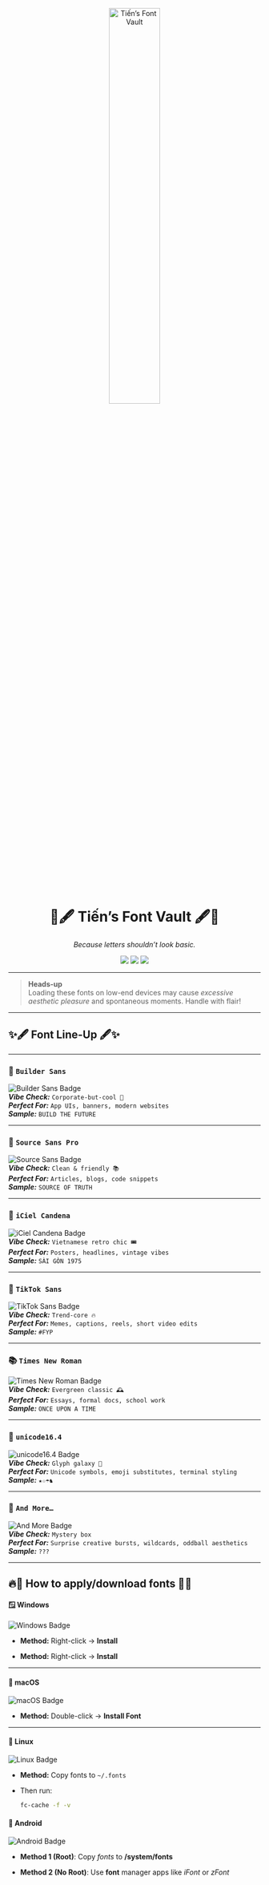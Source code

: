 <p align="center">
  <!-- Swap in your own banner if you like -->
  <img src="resources/fontvault.png" width="45%" alt="Tiến’s Font Vault" />
</p>

<h1 align="center">
  🎨🖋️ <b>Tiến’s Font Vault</b> 🖋️🎨
</h1>

<p align="center">
  <i>Because letters shouldn’t look basic.</i>
</p>

<p align="center">
  <!-- Tiny brag badges, because why not -->
  <img src="https://img.shields.io/badge/Curated_by-Tiến-blueviolet?style=flat-square" />
  <img src="https://img.shields.io/badge/License-Free%20for%20personal%20use-green?style=flat-square" />
  <img src="https://img.shields.io/badge/Unicode-ready-orange?style=flat-square" />
</p>

---

> **Heads-up**  
> Loading these fonts on low-end devices may cause *excessive aesthetic pleasure* and spontaneous moments. Handle with flair!

---

## ✨🖋️ Font Line-Up 🖋️✨

---

### 🌟 **`Builder Sans`**
![Builder Sans Badge](https://img.shields.io/badge/-Builder%20Sans-FFE075?style=for-the-badge&logo=archicad&logoColor=black)  
**_Vibe Check:_** `Corporate-but-cool 🏢`  
**_Perfect For:_** `App UIs, banners, modern websites`  
**_Sample:_** `BUILD THE FUTURE`

---

### 📗 **`Source Sans Pro`**
![Source Sans Badge](https://img.shields.io/badge/-Source%20Sans%20Pro-0FA958?style=for-the-badge&logo=code&logoColor=white)  
**_Vibe Check:_** `Clean & friendly 📚`  
**_Perfect For:_** `Articles, blogs, code snippets`  
**_Sample:_** `SOURCE OF TRUTH`

---

### 🧧 **`iCiel Candena`**
![iCiel Candena Badge](https://img.shields.io/badge/-iCiel%20Candena-D21F3C?style=for-the-badge&logo=retroarch&logoColor=white)  
**_Vibe Check:_** `Vietnamese retro chic 🎟️`  
**_Perfect For:_** `Posters, headlines, vintage vibes`  
**_Sample:_** `SÀI GÒN 1975`

---

### 🎵 **`TikTok Sans`**
![TikTok Sans Badge](https://img.shields.io/badge/-TikTok%20Sans-000000?style=for-the-badge&logo=tiktok&logoColor=white)  
**_Vibe Check:_** `Trend-core 🔥`  
**_Perfect For:_** `Memes, captions, reels, short video edits`  
**_Sample:_** `#FYP`

---

### 📚 **`Times New Roman`**
![Times New Roman Badge](https://img.shields.io/badge/-Times%20New%20Roman-21409A?style=for-the-badge&logo=readthedocs&logoColor=white)  
**_Vibe Check:_** `Evergreen classic 🕰️`  
**_Perfect For:_** `Essays, formal docs, school work`  
**_Sample:_** `ONCE UPON A TIME`

---

### 💫 **`unicode16.4`**
![unicode16.4 Badge](https://img.shields.io/badge/-unicode16.4-8A2BE2?style=for-the-badge&logo=unitednations&logoColor=white)  
**_Vibe Check:_** `Glyph galaxy 🌌`  
**_Perfect For:_** `Unicode symbols, emoji substitutes, terminal styling`  
**_Sample:_** `★☆☂︎♞`

---

### 🎁 **`And More…`**
![And More Badge](https://img.shields.io/badge/-And%20More…-FF69B4?style=for-the-badge&logo=sparkles&logoColor=white)  
**_Vibe Check:_** `Mystery box`  
**_Perfect For:_** `Surprise creative bursts, wildcards, oddball aesthetics`  
**_Sample:_** `???`

---

## 🔥💫 How to apply/download fonts 💫🔥

#### 🪟 **Windows**

![Windows Badge](https://img.shields.io/badge/Windows-0078D6?style=for-the-badge&logo=windows&logoColor=white)

- **Method:** Right-click → **Install**

- **Method:** Right-click → **Install**

---

#### 🍎 **macOS**

<img src="https://img.shields.io/badge/macOS-000000?style=for-the-badge&logo=apple&logoColor=white" alt="macOS Badge" style="display:inline-block; vertical-align:middle;" />

- **Method:** Double-click → **Install Font**

---

#### 🐧 **Linux**

<img src="https://img.shields.io/badge/Linux-FCC624?style=for-the-badge&logo=linux&logoColor=black" alt="Linux Badge" style="display:inline-block; vertical-align:middle;" />

- **Method:** Copy fonts to `~/.fonts`  

- Then run:

  ```bash
  fc-cache -f -v

#### 🤖 Android

<img    src="https://img.shields.io/badge/Android-3DDC84?style=for-the-badge&logo=android&logoColor=white" alt="Android Badge" style="display:inline-block; vertical-align:middle;" />

- **Method 1 (Root)**: Copy *fonts* to **/system/fonts**

- **Method 2 (No Root)**: Use **font** manager apps like *iFont* or *zFont*
